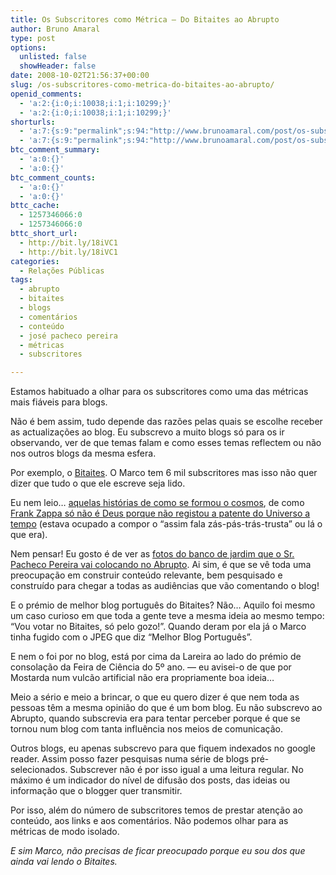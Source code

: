 ```yaml
---
title: Os Subscritores como Métrica — Do Bitaites ao Abrupto
author: Bruno Amaral
type: post
options:
  unlisted: false
  showHeader: false
date: 2008-10-02T21:56:37+00:00
slug: /os-subscritores-como-metrica-do-bitaites-ao-abrupto/
openid_comments:
  - 'a:2:{i:0;i:10038;i:1;i:10299;}'
  - 'a:2:{i:0;i:10038;i:1;i:10299;}'
shorturls:
  - 'a:7:{s:9:"permalink";s:94:"http://www.brunoamaral.com/post/os-subscritores-como-metrica-%e2%80%94-do-bitaites-ao-abrupto/";s:4:"isgd";s:17:"http://is.gd/pEtg";s:5:"bitly";s:19:"http://bit.ly/mN7tq";s:5:"snipr";s:22:"http://snipr.com/euuil";s:5:"snurl";s:22:"http://snurl.com/euuil";s:7:"snipurl";s:24:"http://snipurl.com/euuil";s:7:"tinyurl";s:25:"http://tinyurl.com/4qahr5";}'
  - 'a:7:{s:9:"permalink";s:94:"http://www.brunoamaral.com/post/os-subscritores-como-metrica-%e2%80%94-do-bitaites-ao-abrupto/";s:4:"isgd";s:17:"http://is.gd/pEtg";s:5:"bitly";s:19:"http://bit.ly/mN7tq";s:5:"snipr";s:22:"http://snipr.com/euuil";s:5:"snurl";s:22:"http://snurl.com/euuil";s:7:"snipurl";s:24:"http://snipurl.com/euuil";s:7:"tinyurl";s:25:"http://tinyurl.com/4qahr5";}'
btc_comment_summary:
  - 'a:0:{}'
  - 'a:0:{}'
btc_comment_counts:
  - 'a:0:{}'
  - 'a:0:{}'
bttc_cache:
  - 1257346066:0
  - 1257346066:0
bttc_short_url:
  - http://bit.ly/18iVC1
  - http://bit.ly/18iVC1
categories:
  - Relações Públicas
tags:
  - abrupto
  - bitaites
  - blogs
  - comentários
  - conteúdo
  - josé pacheco pereira
  - métricas
  - subscritores

---
```

Estamos habituado a olhar para os subscritores como uma das métricas mais fiáveis para blogs.

Não é bem assim, tudo depende das razões pelas quais se escolhe receber as actualizações ao blog. Eu subscrevo a muito blogs só para os ir observando, ver de que temas falam e como esses temas reflectem ou não nos outros blogs da mesma esfera.

Por exemplo, o [Bitaites][1]. O Marco tem 6 mil subscritores mas isso não quer dizer que tudo o que ele escreve seja lido.

Eu nem leio&#8230; [aquelas histórias de como se formou o cosmos][2], de como [Frank Zappa só não é Deus porque não registou a patente do Universo a tempo][3] (estava ocupado a compor o &#8220;assim fala zás-pás-trás-trusta&#8221; ou lá o que era).

Nem pensar! Eu gosto é de ver as [fotos do banco de jardim que o Sr. Pacheco Pereira vai colocando no Abrupto][4]. Ai sim, é que se vê toda uma preocupação em construir conteúdo relevante, bem pesquisado e construído para chegar a todas as audiências que vão comentando o blog!

E o prémio de melhor blog português do Bitaites? Não&#8230; Aquilo foi mesmo um caso curioso em que toda a gente teve a mesma ideia ao mesmo tempo: &#8220;Vou votar no Bitaites, só pelo gozo!&#8221;. Quando deram por ela já o Marco tinha fugido com o JPEG que diz &#8220;Melhor Blog Português&#8221;.

E nem o foi por no blog, está por cima da Lareira ao lado do prémio de consolação da Feira de Ciência do 5º ano. — eu avisei-o de que por Mostarda num vulcão artificial não era propriamente boa ideia&#8230;

Meio a sério e meio a brincar, o que eu quero dizer é que nem toda as pessoas têm a mesma opinião do que é um bom blog. Eu não subscrevo ao Abrupto, quando subscrevia era para tentar perceber porque é que se tornou num blog com tanta influência nos meios de comunicação.

Outros blogs, eu apenas subscrevo para que fiquem indexados no google reader. Assim posso fazer pesquisas numa série de blogs pré-selecionados. Subscrever não é por isso igual a uma leitura regular. No máximo é um indicador do nível de difusão dos posts, das ideias ou informação que o blogger quer transmitir.

Por isso, além do número de subscritores temos de prestar atenção ao conteúdo, aos links e aos comentários. Não podemos olhar para as métricas de modo isolado.

_E sim Marco, não precisas de ficar preocupado porque eu sou dos que ainda vai lendo o Bitaites._

 [1]: http://bitaites.org/
 [2]: http://bitaites.org/category/no-mundo-da-lua
 [3]: http://bitaites.org/tag/zappa
 [4]: http://abrupto.blogspot.com/2007/10/momentos-em-tempo-real-hoje-um-pouco_02.html